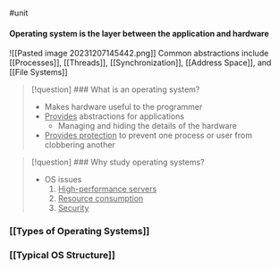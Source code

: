 #unit
#### **Operating system is the layer between the application and hardware**

![[Pasted image 20231207145442.png]]
Common abstractions include [[Processes]], [[Threads]], [[Synchronization]], [[Address Space]], and [[File Systems]]


> [!question] ### What is an operating system?
> * Makes hardware useful to the programmer
> * <u>Provides</u> abstractions for applications
> 	* Managing and hiding the details of the hardware
> * <u>Provides protection</u> to prevent one process or user from clobbering another


> [!question] ### Why study operating systems?
> * OS issues
>	1. <u>High-performance servers</u>
>	2. <u>Resource consumption</u>
>	3. <u>Security</u>

### [[Types of Operating Systems]]
### [[Typical OS Structure]]
